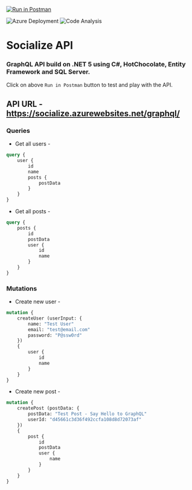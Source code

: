 ﻿[![Run in Postman](https://run.pstmn.io/button.svg)](https://app.getpostman.com/run-collection/024bd0606c3218105991)

![Azure Deployment](https://github.com/gauravgupta98/socialize-api/workflows/Azure%20Deployment/badge.svg?branch=master)
![Code Analysis](https://github.com/gauravgupta98/socialize-api/workflows/Code%20Analysis/badge.svg?branch=master)

# Socialize API

### GraphQL API build on .NET 5 using C#, HotChocolate, Entity Framework and SQL Server.
Click on above `Run in Postman` button to test and play with the API.

## API URL - https://socialize.azurewebsites.net/graphql/

### Queries
* Get all users -
```graphql
query {
    user {
        id
        name
        posts {
            postData
        }
    }
}
```
* Get all posts -
```graphql
query {
    posts {
        id
        postData
        user {
            id
            name
        }
    }
}
```

### Mutations
* Create new user -
```graphql
mutation {
    createUser (userInput: {
        name: "Test User"
        email: "test@email.com"
        password: "P@ssw0rd"
    })
    {
        user {
            id
            name
        }
    }
}
```
* Create new post -
```graphql
mutation {
    createPost (postData: {
        postData: "Test Post - Say Hello to GraphQL"
        userId: "d45661c3d36f492ccfa108d8d72073af"
    })
    {
        post {
            id
            postData
            user {
                name
            }
        }
    }
}
```
